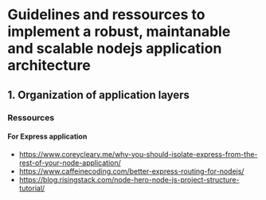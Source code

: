 # Guidelines and ressources to implement a robust, maintanable and scalable nodejs application architecture

## 1. Organization of application layers

### Ressources

#### For Express application  

- https://www.coreycleary.me/why-you-should-isolate-express-from-the-rest-of-your-node-application/
- https://www.caffeinecoding.com/better-express-routing-for-nodejs/
- https://blog.risingstack.com/node-hero-node-js-project-structure-tutorial/
